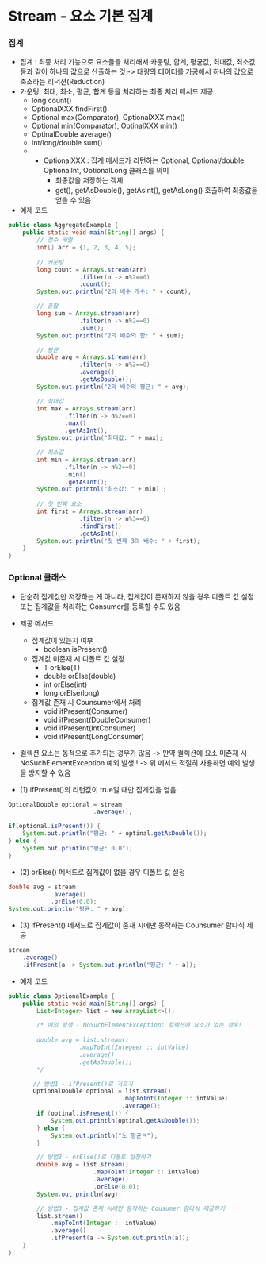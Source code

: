 # Stream - 요소 기본 집계

### 집계
- 집계 : 최종 처리 기능으로 요소들을 처리해서 카운팅, 합계, 평균값, 최대값, 최소값 등과 같이 하나의 값으로 산출하는 것 -> 대량의 데이터를 가공해서 하나의 값으로 축소라는 리덕션(Reduction)
- 카운팅, 최대, 최소, 평균, 합계 등을 처리하는 최종 처리 메서드 제공 
    - long count()
    - OptionalXXX findFirst()
    - Optional<T> max(Comparator<T>), OptionalXXX max()
    - Optional<T> min(Comparator<T>), OptinalXXX min()
    - OptinalDouble average()
    - int/long/double sum()
    - * OptionalXXX : 집계 메서드가 리턴하는 Optional, Optional/double, OptionalInt, OptionalLong 클래스를 의미 
        - 최종값을 저장하는 객체
        - get(), getAsDouble(), getAsInt(), getAsLong() 호출하여 최종값을 얻을 수 있음
- 예제 코드
```java
public class AggregateExample {
    public static void main(String[] args) {
        // 정수 배열
        int[] arr = {1, 2, 3, 4, 5};
        
        // 카운팅
        long count = Arrays.stream(arr)
                    .filter(n -> n%2==0)
                    .count();
        System.out.println("2의 배수 개수: " + count);

        // 총합
        long sum = Arrays.stream(arr)
                    .filter(n -> n%2==0)
                    .sum();
        System.out.println("2의 배수의 합: " + sum);

        // 평균
        double avg = Arrays.stream(arr)
                    .filter(n -> n%2==0)
                    .average()
                    .getAsDouble();
        System.out.println("2의 배수의 평균: " + avg);

        // 최대값
        int max = Arrays.stream(arr)
                .filter(n -> n%2==0)
                .max()
                .getAsInt();
        System.out.println("최대값: " + max);

        // 최소값
        int min = Arrays.stream(arr)
                .filter(n -> n%2==0)
                .min()
                .getAsInt();
        System.out.printnl("최소값: " + min) ;
            
        // 첫 번째 요소
        int first = Arrays.stream(arr)
                    .filter(n -> n%3==0)
                    .findFirst()
                    .getAsInt();
        System.out.println("첫 번째 3의 배수: " + first);
    }
}
```

### Optional 클래스
- 단순히 집계값만 저장하는 게 아니라, 집계값이 존재하지 않을 경우 디폴트 값 설정 또는 집계값을 처리하는 Consumer를 등록할 수도 있음
- 제공 메서드
    - 집계값이 있는지 여부
        - boolean isPresent()
    - 집계값 미존재 시 디폴트 값 설정
        - T orElse(T)
        - double orElse(double)
        - int orElse(int)
        - long orElse(long)
    - 집계값 존재 시 Counsumer에서 처리
        - void ifPresent(Consumer)
        - void ifPresent(DoubleConsumer)
        - void ifPresent(IntConsumer)
        - void ifPresent(LongConsumer)

- 컬렉션 요소는 동적으로 추가되는 경우가 많음 -> 만약 컬렉션에 요소 미존재 시 NoSuchElementException 예외 발생 ! -> 위 메서드 적절히 사용하면 예외 발생을 방지할 수 있음

- (1) ifPresent()의 리턴값이 true일 때만 집계값을 얻음
```java
OptionalDouble optional = stream
                        .average();

if(optional.isPresent()) {
    System.out.println("평균: " + optinal.getAsDouble());
} else {
    System.out.println("평균: 0.0");
}
```

- (2) orElse() 메서드로 집계값이 없을 경우 디폴트 값 설정
``` java
double avg = stream
            .average()
            .orElse(0.0);
System.out.println("평균: " + avg);
```

- (3) ifPresent() 메서드로 집계값이 존재 시에만 동작하는 Counsumer 람다식 제공
``` java
stream
    .average()
    .ifPresent(a -> System.out.println("평균: " + a));
```

- 예제 코드
```java
public class OptionalExample {
    public static void main(String[] args) {
        List<Integer> list = new ArrayList<>();

        /* 예외 발생 - NoSuchElementException: 컬렉션에 요소가 없는 경우!
        
        double avg = list.stream()
                    .mapToInt(Integeer :: intValue)
                    .average()
                    .getAsDouble();
        */

       // 방법1 - ifPresent()로 거르기
       OptionalDouble optional = list.stream()
                                .mapToInt(Integer :: intValue)
                                .average();
        if (optinal.isPresent()) {
            System.out.println(optinal.getAsDouble());
        } else {
            System.out.println("노 평균ㅋ");
        }

        // 방법2 - orElse()로 디폴트 설정하기
        double avg = list.stream()
                        .mapToInt(Integer :: intValue)
                        .average()
                        .orElse(0.0);
        System.out.println(avg);

        // 방법3 - 집계값 존재 시에만 동작하는 Cousumer 람다식 제공하기
        list.stream()
            .mapToInt(Integer :: intValue)
            .average()
            .ifPresent(a -> System.out.println(a));
    }
}

```
    